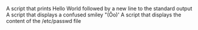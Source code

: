A script that prints Hello World followed by a new line to the standard output
A script that displays a confused smiley "(Ôo)'
A script that displays the content of the /etc/passwd file
